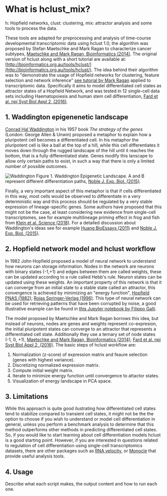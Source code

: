 # What is hclust_mix? 

h: Hopfield networks, clust: clustering, mix: attractor analysis and some tools to process the data.

These tools are adapted for preprocessing and analysis of time-course developmental transcriptomic data using hclust 1.0, 
the algorithm was proposed by Stefan Maetschke and Mark Ragan to characterize cancer subtypes, [Maetschke and Mark Ragan, Bioinformatics (2014)](https://academic.oup.com/bioinformatics/article/30/9/1273/234782). The original version of hclust along with a short tutorial are available at:
[http://bioinformatics.org.au/tools/hclust/](http://bioinformatics.org.au/tools/hclust/). The idea behind their algorithm was to "demonstrate the usage 
of Hopfield networks for clustering, feature selection and network inference" [see tutorial by Mark Ragan](http://bioinformatics.org.au/tools/hclust/)  applied to transcriptomic data. Specifically it aims to model differentiated cell states as attractor states of a Hopfield Network, and was tested in 12 single-cell data sets including Haematopoiesis and human stem cell differentiation, [Fard et al. npj Syst Biol Appl 2, (2016)](https://www.nature.com/articles/npjsba20161).


## 1. Waddington epigenenetic landscape 

[Conrad Hal Waddington](https://en.wikipedia.org/wiki/C._H._Waddington) in his 1957 book *The strategy of the genes* (London: George Allen & Unwin) proposed a metaphor to explain how a pluripotent cell becomes a differentiated cell. In his metaphor the pluripotent cell is like a ball at the top of a hill, while this cell differentiates it moves down through the rugged landscape of the hill until it reaches the bottom, that is a fully differentiated state. Genes modify this lanscape to allow only certain paths to exist, in such a way that there is only a limited number of possible outcomes.    

![Waddington](https://jeb.biologists.org/content/jexbio/218/6/816/F2.large.jpg) 
Figure 1. Waddington Epigenetic Landscape. A and B represent different differentiation paths, [Noble J. Exp. Biol. (2015)](https://jeb.biologists.org/content/218/6/816).

Finally, a very important aspect of this metaphor is that if cells differentiated in this way, most cells would be observed to differentiate in a very deterministic way and this process should be regulated by a very stable expression of lineage-specific genes. Some authors have proposed that this might not 
be the case, at least considering new evidence from single-cell transcriptomes, see for example  multilineage priming effect in frog and fish from [Klein et al. Science (2018)](https://science.sciencemag.org/content/360/6392/eaar5780). For a detailed discussion about Waddington's ideas see for example [Huang BioEssays (2011)](https://onlinelibrary.wiley.com/doi/abs/10.1002/bies.201100031) and [Noble J. Exp. Biol. (2015)](https://jeb.biologists.org/content/218/6/816).


## 2.  Hopfield network model and hclust workflow

In 1982 John Hopfield proposed a model of neural network to understand how neurons can storage information. Nodes in the network are neurons with binary states (-1,+1) and edges between them are called weights, these can be updated according to a rule called Hebb's rule. Neuron states can be updated using these weights. An important property of  this network is that it can converge from an initial state to a stable state called an attractor, this convergence is achieved by minimizing an "energy function", [Hopfield PNAS (1982)](https://www.pnas.org/content/79/8/2554); [Rojas Springer-Verlag (1996)](http://page.mi.fu-berlin.de/rojas/neural/index.html.html). This type of neural network can be used for retrieving patterns that have been corrupted by noise, a good illustrative example can be found in [this Jupyter notebook by Filippo Galli](https://github.com/philipjk/genetic_algorithm_optimization_sklearn-based/blob/master/hopfield_networks.ipynb). 

The model proposed by Maetschke and Mark Ragan borrows this idea, but instead of neurons, nodes are genes and weights represent co-expresion, the initial pluripotent states can converge to an attractor that represents a differentiated cell state. Additionally they use a ternary set of node states (-1, 0, +1),  [Maetschke and Mark Ragan, Bioinformatics (2014)](https://academic.oup.com/bioinformatics/article/30/9/1273/234782); [Fard et al. npj Syst Biol Appl 2, (2016)](https://www.nature.com/articles/npjsba20161). The basic steps of hclust workflow are: 

1. Normalization (z-score) of expression matrix and feaure selection (genes with highest variance). 
2. Discretizing normalized expression matrix. 
2. Compute initial weight matrix.
3. Iterate to minimize energy function until convergence to attactor states. 
4. Visualization of energy landscape in PCA space.




## 3. Limitations

While this approach is quite good ilustrating how differentiated cell states tend to stabilize compared to transient cell states, it might not be the the option to choose if you wish to understand or model cell differentiation in general, unless you perform a benchmark analysis to determine that this method outperforms other methods in predicting differentiated cell states. So, if you would like to start learning about cell differentiation models hclust is a good starting point. However, if you are interested in questions related to regulation of cell differentiation using single-cell transcriptomics datasets, there are other packages such as [RNA velocity](http://velocyto.org/), or [Monocle](http://cole-trapnell-lab.github.io/monocle-release/) that provide useful analysis tools. 



## 4. Usage

Describe what each script makes, the output content and how to run each one. 


